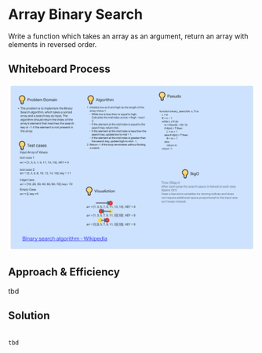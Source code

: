 # Array Binary Search

Write a function which takes an array as an argument, return an array with elements in reversed order.

## Whiteboard Process

![Whiteboard process](./challenge_03_whiteboard.png)

## Approach & Efficiency

tbd

## Solution

``` java

tbd

```